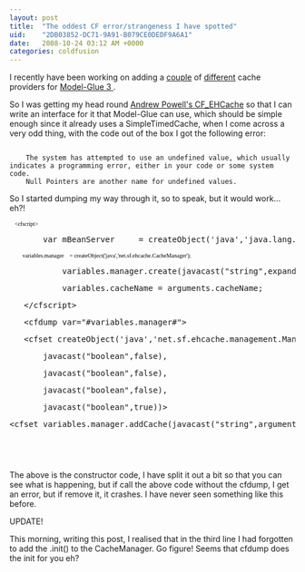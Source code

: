 ```yaml
---
layout: post
title:  "The oddest CF error/strangeness I have spotted"
uid:	"2DB03852-DC71-9A91-B079CE0DEDF9A6A1"
date:   2008-10-24 03:12 AM +0000
categories: coldfusion
---
```

<p>I recently have been working on adding a <a title="Stake Five   ::  Memory-sensitive Caching for CF" href="http://blogs.sanmathi.org/ashwin/2006/07/01/memory-sensitive-caching-for-cf/">couple</a> of <a title="Exception" href="http://www.infoaccelerator.net/index.cfm?event=showEntry&amp;entryId=5F0448E1-FF30-C9A3-AD26173857DBC0E1">different</a> cache providers for <a title="The Model-Glue Framework" href="http://www.model-glue.com/coldfusion.cfm">Model-Glue 3
</a>.</p>
<p>
So I was getting my head round <a title="Exception" href="http://www.infoaccelerator.net/index.cfm?event=showEntry&amp;entryId=5F0448E1-FF30-C9A3-AD26173857DBC0E1">Andrew Powell's CF_EHCache</a> so that I can write an interface for it that Model-Glue can use, which should be simple enough since it already uses a SimpleTimedCache, when I come across a very odd thing, with the code out of the box I got the following error:
</p>
<p>
<code>
	The system has attempted to use an undefined value, which usually indicates a programming error, either in your code or some system code.
	Null Pointers are another name for undefined values.
</code></p>
<p><code></code>
So I started dumping my way through it, so to speak, but it would work...
eh?!</p>
<pre><span style="color: #555555; font-family: -webkit-monospace; font-size: 9px; white-space: normal;"><span style="white-space: pre;">	</span><span style="color: #000000; font-family: Verdana; font-size: 10px; white-space: pre;">&lt;cfscript&gt;</span></span><br /></pre>
<pre><span style="white-space: pre;">		</span>var mBeanServer     = createObject('java','java.lang.management.ManagementFactory').getPlatformMBeanServer();<br /></pre>
<p><span style="font-family: -webkit-monospace; font-size: 9px;">
</span></p>
<pre><span style="color: #555555; font-family: verdana; font-size: 11px; white-space: normal;"><span style="white-space: pre;">	</span><span style="white-space: pre;"><span style="color: #000000; font-size: 10px; white-space: pre;">		</span></span><span style="color: #000000; font-size: 10px; white-space: pre;">variables.manager</span><span style="white-space: pre;"><span style="color: #000000; font-size: 10px; white-space: pre;">	</span></span><span style="color: #000000; font-size: 10px; white-space: pre;">= createObject('java','net.sf.ehcache.CacheManager');</span></span><br /></pre>
<pre><span style="white-space: pre;">			</span>variables.manager.create(javacast("string",expandPath('#arguments.scope#.xml')));<br /></pre>
<pre><span style="white-space: pre;">			</span>variables.cacheName = arguments.cacheName;<br /></pre>
<pre><span style="white-space: pre;">	</span>&lt;/cfscript&gt;<br /></pre>
<pre><span style="white-space: pre;">	</span>&lt;cfdump var="#variables.manager#"&gt;<br /></pre>
<pre>	&lt;cfset createObject('java','net.sf.ehcache.management.ManagementService').registerMBeans(variables.manager,mBeanServer,<br /></pre>
<pre><span style="white-space: pre;">		</span>javacast("boolean",false),<br /></pre>
<pre><span style="white-space: pre;">		</span>javacast("boolean",false),<br /></pre>
<pre><span style="white-space: pre;">		</span>javacast("boolean",false),<br /></pre>
<pre><span style="white-space: pre;">		</span>javacast("boolean",true))&gt;<br /></pre>
<pre>&lt;cfset variables.manager.addCache(javacast("string",arguments.cacheName))&gt;<br /></pre>
<p> </p>
<p><code>	
	
	
	
	
</code>
The above is the constructor code, I have split it out a bit so that you can see what is happening, but if call the above code without the cfdump, I get an error, but if remove it, it crashes. 
I have never seen something like this before.</p>
<p>
UPDATE!</p>
<p>This morning, writing this post, I realised that in the third line I had forgotten to add the .init() to the CacheManager. Go figure! Seems that cfdump does the init for you eh?</p>